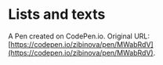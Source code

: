 # Lists and texts

A Pen created on CodePen.io. Original URL: [https://codepen.io/zibinova/pen/MWabRdV](https://codepen.io/zibinova/pen/MWabRdV).



